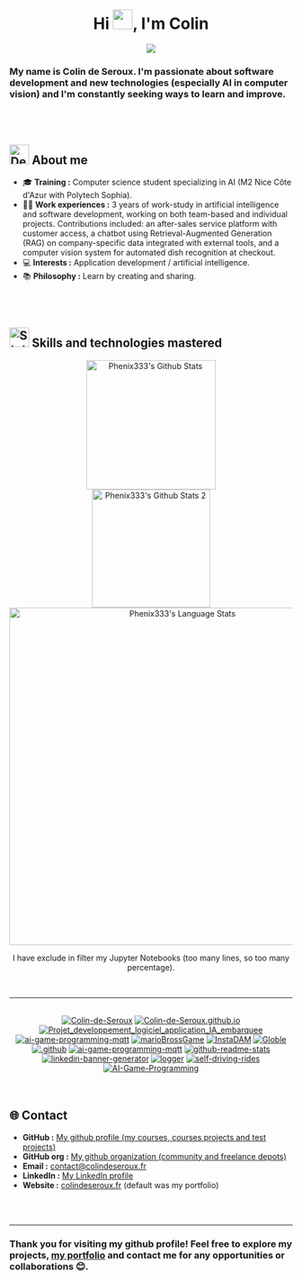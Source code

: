 <h1 align="center"><b>Hi <img src="https://media.giphy.com/media/hvRJCLFzcasrR4ia7z/giphy.gif" width="35"/>, I'm Colin</b></h1>
<p align="center">
<a href="https://github.com/DenverCoder1/readme-typing-svg"><img src="https://readme-typing-svg.herokuapp.com?font=Time+New+Roman&amp;color=cyan&amp;size=25&amp;center=true&amp;vCenter=true&amp;width=1000&amp;height=100&amp;lines=Hello+world+♥+!++;Colin+de+Seroux+alias+Phénix333;Computer+Science+Student+in+AI;M2+Artificial+Intelligence+and+Data+Engeneering+with+Polytech"/></a>
</p>

### My name is Colin de Seroux. I'm passionate about software development and new technologies (especially AI in computer vision) and I'm constantly seeking ways to learn and improve.

<br/>
<br/>

## <img alt="Dev gif" src="https://github.com/7oSkaaa/7oSkaaa/blob/main/Images/about_me.gif?raw=true" width="35"/> About me

- 🎓 **Training :** Computer science student specializing in AI (M2 Nice Côte d'Azur with Polytech Sophia).
- 🧑‍💻 **Work experiences :** 3 years of work-study in artificial intelligence and software development, working on both team-based and individual projects. Contributions included: an after-sales service platform with customer access, a chatbot using Retrieval-Augmented Generation (RAG) on company-specific data integrated with external tools, and a computer vision system for automated dish recognition at checkout.
- 💻 **Interests :** Application development / artificial intelligence.
- 📚 **Philosophy :** Learn by creating and sharing.

<br/>
<br/>

## <img alt="Stats gif" src="https://media.giphy.com/media/iY8CRBdQXODJSCERIr/giphy.gif" width="35"/> Skills and technologies mastered

<div align="center">
<div align="center">
<div>
<div>
<img alt="Phenix333's Github Stats" height="230px" src="https://github-stats.colindeseroux.fr/?username=Colin-de-Seroux&amp;locale=en&amp;theme=tokyonight&amp;rank_icon=github&amp;border_color=2e4058"/>
</div>
<div>
<img alt="Phenix333's Github Stats 2" height="210px" src="https://streak-stats.demolab.com/?user=Colin-de-Seroux&amp;theme=tokyonight-duo&amp;border=2E4058&amp;background=1A1B27"/>
</div>
<div>
<img alt="Phenix333's Language Stats" height="600px" src="https://github-stats.colindeseroux.fr/top-langs?username=Colin-de-Seroux&amp;langs_count=100&amp;exclude_repo=S5-AR&amp;hide=makefile,blade,purebasic,cmake,perl,llvm,rust,hack,ruby,objective-c,batchfile,jupyter%20notebook&amp;layout=donut&amp;local=en&amp;theme=tokyonight&amp;border_color=2e4058"/>
<p>I have exclude in filter my Jupyter Notebooks (too many lines, so too many percentage).
      </p></div>
</div>
</div>
<br/>

---

<br/>
<div id="repos"><a href="https://github.com/Colin-de-Seroux/Colin-de-Seroux"><img alt="Colin-de-Seroux" src="https://github-stats.colindeseroux.fr/pin/?username=Colin-de-Seroux&amp;repo=Colin-de-Seroux&amp;theme=tokyonight&amp;border_color=2e4058"/></a> <a href="https://github.com/Colin-de-Seroux/Colin-de-Seroux.github.io"><img alt="Colin-de-Seroux.github.io" src="https://github-stats.colindeseroux.fr/pin/?username=Colin-de-Seroux&amp;repo=Colin-de-Seroux.github.io&amp;theme=tokyonight&amp;border_color=2e4058"/></a> <a href="https://github.com/Colin-de-Seroux/Projet_developpement_logiciel_application_IA_embarquee"><img alt="Projet_developpement_logiciel_application_IA_embarquee" src="https://github-stats.colindeseroux.fr/pin/?username=Colin-de-Seroux&amp;repo=Projet_developpement_logiciel_application_IA_embarquee&amp;theme=tokyonight&amp;border_color=2e4058"/></a> <a href="https://github.com/Colin-de-Seroux/ai-game-programming-mqtt"><img alt="ai-game-programming-mqtt" src="https://github-stats.colindeseroux.fr/pin/?username=Colin-de-Seroux&amp;repo=ai-game-programming-mqtt&amp;theme=tokyonight&amp;border_color=2e4058"/></a> <a href="https://github.com/H4znow/marioBrossGame"><img alt="marioBrossGame" src="https://github-stats.colindeseroux.fr/pin/?username=H4znow&amp;repo=marioBrossGame&amp;theme=tokyonight&amp;border_color=2e4058"/></a> <a href="https://github.com/Pierrad/InstaDAM"><img alt="InstaDAM" src="https://github-stats.colindeseroux.fr/pin/?username=Pierrad&amp;repo=InstaDAM&amp;theme=tokyonight&amp;border_color=2e4058"/></a> <a href="https://github.com/Zeidxn/Globle"><img alt="Globle" src="https://github-stats.colindeseroux.fr/pin/?username=Zeidxn&amp;repo=Globle&amp;theme=tokyonight&amp;border_color=2e4058"/></a> <a href="https://github.com/colindeseroux/.github"><img alt=".github" src="https://github-stats.colindeseroux.fr/pin/?username=colindeseroux&amp;repo=.github&amp;theme=tokyonight&amp;border_color=2e4058"/></a> <a href="https://github.com/colindeseroux/ai-game-programming-mqtt"><img alt="ai-game-programming-mqtt" src="https://github-stats.colindeseroux.fr/pin/?username=colindeseroux&amp;repo=ai-game-programming-mqtt&amp;theme=tokyonight&amp;border_color=2e4058"/></a> <a href="https://github.com/colindeseroux/github-readme-stats"><img alt="github-readme-stats" src="https://github-stats.colindeseroux.fr/pin/?username=colindeseroux&amp;repo=github-readme-stats&amp;theme=tokyonight&amp;border_color=2e4058"/></a> <a href="https://github.com/colindeseroux/linkedin-banner-generator"><img alt="linkedin-banner-generator" src="https://github-stats.colindeseroux.fr/pin/?username=colindeseroux&amp;repo=linkedin-banner-generator&amp;theme=tokyonight&amp;border_color=2e4058"/></a> <a href="https://github.com/colindeseroux/logger"><img alt="logger" src="https://github-stats.colindeseroux.fr/pin/?username=colindeseroux&amp;repo=logger&amp;theme=tokyonight&amp;border_color=2e4058"/></a> <a href="https://github.com/colindeseroux/self-driving-rides"><img alt="self-driving-rides" src="https://github-stats.colindeseroux.fr/pin/?username=colindeseroux&amp;repo=self-driving-rides&amp;theme=tokyonight&amp;border_color=2e4058"/></a> <a href="https://github.com/varix33/AI-Game-Programming"><img alt="AI-Game-Programming" src="https://github-stats.colindeseroux.fr/pin/?username=varix33&amp;repo=AI-Game-Programming&amp;theme=tokyonight&amp;border_color=2e4058"/></a> </div>
</div>
<br/>
<br/>

## 🌐 Contact

- **GitHub :** [My github profile (my courses, courses projects and test projects)](https://github.com/Colin-de-Seroux)
- **GitHub org :** [My github organization (community and freelance depots)](https://github.com/colindeseroux)
- **Email :** [contact@colindeseroux.fr](mailto:contact@colindeseroux.fr)
- **LinkedIn :** [My LinkedIn profile](https://www.linkedin.com/in/colin-de-seroux-5466b61b6)
- **Website :** [colindeseroux.fr](https://colindeseroux.fr) (default was my portfolio)

<br/>
<br/>

---

### Thank you for visiting my github profile! Feel free to explore my projects, [my portfolio](https://colindeseroux.fr) and contact me for any opportunities or collaborations 😊.
